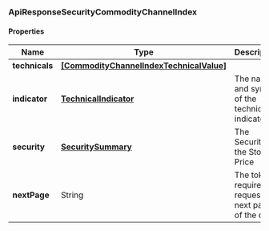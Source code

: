 
[//]: # (CLASS:ApiResponseSecurityCommodityChannelIndex)

[//]: # (KIND:object)

### ApiResponseSecurityCommodityChannelIndex

#### Properties

[//]: # (START_DEFINITION)

Name | Type | Description
------------ | ------------- | -------------
**technicals** | [**[CommodityChannelIndexTechnicalValue]**](CommodityChannelIndexTechnicalValue.md) |  &nbsp;
**indicator** | [**TechnicalIndicator**](TechnicalIndicator.md) | The name and symbol of the technical indicator &nbsp;
**security** | [**SecuritySummary**](SecuritySummary.md) | The Security of the Stock Price &nbsp;
**nextPage** | String | The token required to request the next page of the data &nbsp;

[//]: # (END_DEFINITION)


[//]: # (CONTAINED_CLASS:CommodityChannelIndexTechnicalValue)


[//]: # (CONTAINED_CLASS:TechnicalIndicator)


[//]: # (CONTAINED_CLASS:SecuritySummary)





